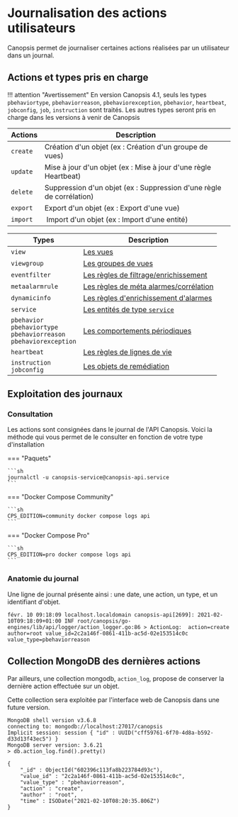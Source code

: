 # Journalisation des actions utilisateurs

Canopsis permet de journaliser certaines actions réalisées par un utilisateur dans un journal.

## Actions et types pris en charge

!!! attention "Avertissement"
    En version Canopsis 4.1, seuls les types `pbehaviortype`, `pbehaviorreason`, `pbehaviorexception`, `pbehavior`, `heartbeat`, `jobconfig`, `job`, `instruction` sont traités. 
    Les autres types seront pris en charge dans les versions à venir de Canopsis

Actions  | Description  
--|---
`create`  | Création d'un objet (ex : Création d'un groupe de vues)
`update`  | Mise à jour d'un objet (ex : Mise à jour d'une règle Heartbeat)
`delete`  | Suppression d'un objet (ex : Suppression d'une règle de corrélation)
`export`  | Export d'un objet (ex : Export d'une vue)
`import`  | Import d'un objet (ex : Import d'une entité)

Types  | Description  
--|---
`view`                  | [Les vues](../../guide-utilisation/interface/vues/index.md)
`viewgroup`             | [Les groupes de vues](../../guide-utilisation/interface/vues/index.md)
`eventfilter`           | [Les règles de filtrage/enrichissement](../../guide-utilisation/menu-exploitation/filtres-evenements.md)
`metaalarmrule`         | [Les règles de méta alarmes/corrélation](../../guide-utilisation/menu-exploitation/regles-metaalarme.md)
`dynamicinfo`           | [Les règles d'enrichissement d'alarmes](../../guide-utilisation/cas-d-usage/enrichissement.md)
`service`               | [Les entités de type `service`](../../guide-utilisation/services/index.md)
`pbehavior`<br/>`pbehaviortype`<br/>`pbehaviorreason`<br/>`pbehaviorexception`  | [Les comportements périodiques](../../guide-utilisation/cas-d-usage/comportements_periodiques.md)
`heartbeat`             | [Les règles de lignes de vie](../../guide-utilisation/menu-exploitation/regles-inactivite.md)
`instruction`<br/>`jobconfig`             | [Les objets de remédiation](../../guide-utilisation/remediation/index.md)


## Exploitation des journaux

### Consultation

Les actions sont consignées dans le journal de l'API Canopsis. Voici la méthode qui vous permet de le consulter en fonction de votre type d'installation

=== "Paquets"

    ```sh
    journalctl -u canopsis-service@canopsis-api.service
    ```

=== "Docker Compose Community"

    ```sh
    CPS_EDITION=community docker compose logs api
    ```

=== "Docker Compose Pro"

    ```sh
    CPS_EDITION=pro docker compose logs api
    ```


### Anatomie du journal

Une ligne de journal présente ainsi : une date, une action, un type, et un identifiant d'objet.

```
févr. 10 09:18:09 localhost.localdomain canopsis-api[2699]: 2021-02-10T09:18:09+01:00 INF root/canopsis/go-engines/lib/api/logger/action_logger.go:86 > ActionLog:  action=create author=root value_id=2c2a146f-0861-411b-ac5d-02e153514c0c value_type=pbehaviorreason
```

## Collection MongoDB des dernières actions

Par ailleurs, une collection mongodb, `action_log`, propose de conserver la dernière action effectuée sur un objet.

Cette collection sera exploitée par l'interface web de Canopsis dans une future version.

```
MongoDB shell version v3.6.8
connecting to: mongodb://localhost:27017/canopsis
Implicit session: session { "id" : UUID("cff59761-6f70-4d8a-b592-d33d13f43ec5") }
MongoDB server version: 3.6.21
> db.action_log.find().pretty()

{
	"_id" : ObjectId("602396c113fa8b223784d93c"),
	"value_id" : "2c2a146f-0861-411b-ac5d-02e153514c0c",
	"value_type" : "pbehaviorreason",
	"action" : "create",
	"author" : "root",
	"time" : ISODate("2021-02-10T08:20:35.806Z")
}
```
